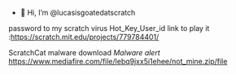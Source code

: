 - 👋 Hi, I’m @lucasisgoatedatscratch

password to my scratch virus Hot_Key_User_id
link to play it :https://scratch.mit.edu/projects/779784401/


ScratchCat malware download
*Malware alert*
https://www.mediafire.com/file/lebq9jxx5i1ehee/not_mine.zip/file

